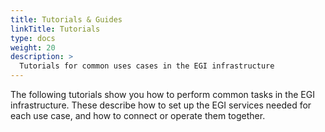 ```yaml
---
title: Tutorials & Guides
linkTitle: Tutorials
type: docs
weight: 20
description: >
  Tutorials for common uses cases in the EGI infrastructure
---
```


The following tutorials show you how to perform common tasks in the EGI
infrastructure. These describe how to set up the EGI services needed for each
use case, and how to connect or operate them together.
